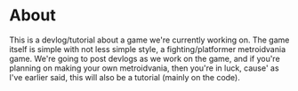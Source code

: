 # About

This is a devlog/tutorial about a game we're currently working on. The game itself is simple with not less simple style, a fighting/platformer metroidvania game. We're going to post devlogs as we work on the game, and if you're planning on making your own metroidvania, then you're in luck, cause' as I've earlier said, this will also be a tutorial (mainly on the code).
